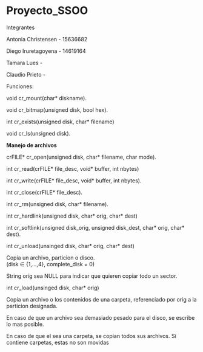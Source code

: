 # Proyecto_SSOO

Integrantes

Antonia Christensen - 15636682

Diego Iruretagoyena - 14619164

Tamara Lues -

Claudio Prieto -

Funciones:


void cr_mount(char* diskname).


void cr_bitmap(unsigned disk, bool hex).


int cr_exists(unsigned disk, char* filename)


void cr_ls(unsigned disk).




**Manejo de archivos**

crFILE* cr_open(unsigned disk, char* filename, char mode).

int cr_read(crFILE* file_desc, void* buffer, int nbytes)

int cr_write(crFILE* file_desc, void* buffer, int nbytes).

int cr_close(crFILE* file_desc).

int cr_rm(unsigned disk, char* filename).

int cr_hardlink(unsigned disk, char* orig, char* dest)

int cr_softlink(unsigned disk_orig, unsigned disk_dest, char* orig, char* dest).


int cr_unload(unsinged disk, char* orig, char* dest)

Copia un archivo, particion o disco.  
(disk ∈ {1,...,4}, complete_disk = 0)

String orig sea NULL para indicar que quieren copiar todo un sector.



int cr_load(unsinged disk, char* orig)

Copia un archivo o los contenidos de una carpeta, referenciado por orig a la particion designada.

En caso de que un archivo sea demasiado pesado para el disco, se escribe lo mas posible.

En caso de que el sea una carpeta, se copian todos sus archivos. Si contiene carpetas, estas no son movidas
